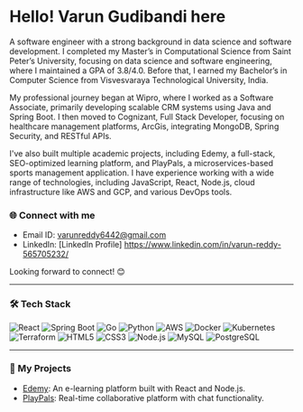 # Hello! Varun Gudibandi here

A software engineer with a strong background in data science and software development. I completed my Master’s in Computational Science from Saint Peter’s University, focusing on data science and software engineering, where I maintained a GPA of 3.8/4.0. Before that, I earned my Bachelor’s in Computer Science from Visvesvaraya Technological University, India.

My professional journey began at Wipro, where I worked as a Software Associate, primarily developing scalable CRM systems using Java and Spring Boot. I then moved to Cognizant,  Full Stack Developer, focusing on healthcare management platforms, ArcGis, integrating MongoDB, Spring Security, and RESTful APIs.

I've also built multiple academic projects, including Edemy, a full-stack, SEO-optimized learning platform, and PlayPals, a microservices-based sports management application. I have experience working with a wide range of technologies, including JavaScript, React, Node.js, cloud infrastructure like AWS and GCP, and various DevOps tools.



### 🌐 Connect with me
- Email ID: [varunreddy6442@gmail.com](mailto:varunreddy6442@gmail.com)
- LinkedIn: [LinkedIn Profile] https://www.linkedin.com/in/varun-reddy-565705232/

Looking forward to connect! 😊

---

### 🛠️ Tech Stack
![React](https://img.shields.io/badge/-React-61DAFB?style=for-the-badge&logo=react&logoColor=white)
![Spring Boot](https://img.shields.io/badge/-Spring_Boot-6DB33F?style=for-the-badge&logo=spring&logoColor=white)
![Go](https://img.shields.io/badge/-Go-00ADD8?style=for-the-badge&logo=go&logoColor=white)
![Python](https://img.shields.io/badge/-Python-3776AB?style=for-the-badge&logo=python&logoColor=white)
![AWS](https://img.shields.io/badge/-AWS-232F3E?style=for-the-badge&logo=amazon-aws&logoColor=white)
![Docker](https://img.shields.io/badge/-Docker-2496ED?style=for-the-badge&logo=docker&logoColor=white)
![Kubernetes](https://img.shields.io/badge/-Kubernetes-326CE5?style=for-the-badge&logo=kubernetes&logoColor=white)
![Terraform](https://img.shields.io/badge/-Terraform-7B42BC?style=for-the-badge&logo=terraform&logoColor=white)
![HTML5](https://img.shields.io/badge/-HTML5-E34F26?style=for-the-badge&logo=html5&logoColor=white)
![CSS3](https://img.shields.io/badge/-CSS3-1572B6?style=for-the-badge&logo=css3&logoColor=white)
![Node.js](https://img.shields.io/badge/-Node.js-339933?style=for-the-badge&logo=node.js&logoColor=white)
![MySQL](https://img.shields.io/badge/-MySQL-4479A1?style=for-the-badge&logo=mysql&logoColor=white)
![PostgreSQL](https://img.shields.io/badge/-PostgreSQL-336791?style=for-the-badge&logo=postgresql&logoColor=white)

---

### 🚀 My Projects
- [Edemy](https://github.com/varun6442/Edemy): An e-learning platform built with React and Node.js.
- [PlayPals](https://github.com/varun6442/PlayPals): Real-time collaborative platform with chat functionality.
  

